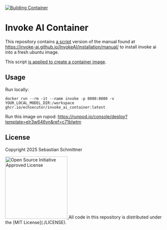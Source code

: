 [![Building Container](https://github.com/Echsecutor/invoke_ai_container/actions/workflows/build-all.yml/badge.svg)](https://github.com/Echsecutor/invoke_ai_container/actions/workflows/build-all.yml)

# Invoke AI Container

This repository contains [a script](./install_invoke_ai.sh) version of the manual found at 
https://invoke-ai.github.io/InvokeAI/installation/manual/
to install invoke ai into a fresh ubuntu image.

This script [is applied to create a container image](./Dockerfile).

## Usage

Run locally:

```
docker run --rm -it --name invoke -p 8080:8080 -v YOUR_LOCAL_MODEL_DIR:/workspace ghcr.io/echsecutor/invoke_ai_container:latest
```


Run this image on rupod:
https://runpod.io/console/deploy?template=elr3w646vn&ref=c71blwtm

## License

Copyright 2025 Sebastian Schmittner

<a href="https://opensource.org/license/mit">
<img alt="Open Source Initiative Approved License" height="200" src="https://opensource.org/wp-content/themes/osi/assets/img/osi-badge-light.svg" />
</a>
All code in this repository is distributed under the [MIT License](./LICENSE).
